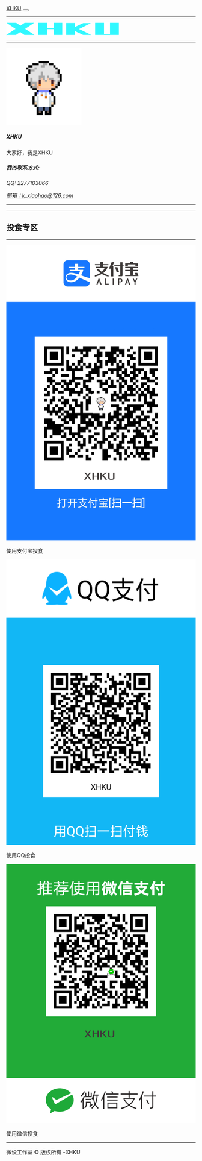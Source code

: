 <html>
    <meta charset="utf-8">
  <body>
	  <nav class="navbar navbar-expand-lg navbar-dark bg-dark">
      <a class="navbar-brand" href="Web-1.html">XHKU</a>
      <button class="navbar-toggler" type="button" data-toggle="collapse" data-target="#navbarSupportedContent" aria-controls="navbarSupportedContent" aria-expanded="false" aria-label="Toggle navigation">
      <span class="navbar-toggler-icon"></span>
      </button>
      <div class="collapse navbar-collapse" id="navbarSupportedContent">
        <ul class="navbar-nav mr-auto">
      </div>
    </nav>
    <div class="container">
      <hr>
      <div class="row">
	  <a href="https://www.xhku.xyz/Web-1"><img img border="0" src="XHKU-logo.png" alt="" width="300" height="35">
	  </a>
      </div>
      <hr>
      <div class="row">
        <div class="col-md-6 col-sm-12">
          <div class="media">
            <img src="XHKU-4.png" alt="Generic placeholder image" width="200" height="205" class="mr-3">
            <div class="media-body">
              <h5 class="mt-0">XHKU</h5>
		大家好，我是XHKU
            </div>
          </div>
        </div>
        <div class="col-md-6">
          <div class="row justify-content-md-around m-1">
            <address>
              <h5>我的联系方式: </h5>
		    <p>QQ: 2277103066</p>
              <a href="mailto:k_xiaohao@126.com">邮箱：k_xiaohao@126.com</a>
            </address>
          </div>
        </div>
      </div>
<hr>
<hr>
      <h2>投食专区</h2>
      <hr>
      <div class="container">
        <div class="row text-center">
			<div class="col-sm-2 col-12 p-0"><img class="img-thumbnail"  src="图片/支付码/支付宝.png" alt=""><p>使用支付宝投食</p></div>
			<div class="col-sm-2 col-12 p-0"><img class="img-thumbnail"  src="图片/支付码/QQ.png" alt=""><p>使用QQ投食</p></div>
			<div class="col-sm-2 col-12 p-0"><img class="img-thumbnail"  src="图片/支付码/微信.png" alt=""><p>使用微信投食</p></div>
      <div class="container"> </div>
      <hr>
      <footer class="text-center">
        <div class="container">
          <div class="row">
            <div class="col-12">
              <p class="text-align:center"><p>微设工作室 © 版权所有   -XHKU</p>
</html>
